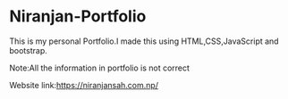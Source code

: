 # Niranjan-Portfolio
This is my personal Portfolio.I made this using HTML,CSS,JavaScript and bootstrap.

Note:All the information in portfolio is not correct

Website link:https://niranjansah.com.np/
